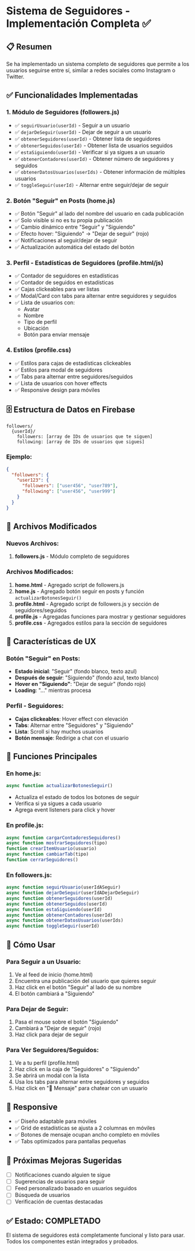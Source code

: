 # Sistema de Seguidores - Implementación Completa ✅

## 📋 Resumen

Se ha implementado un sistema completo de seguidores que permite a los usuarios seguirse entre sí, similar a redes sociales como Instagram o Twitter.

## ✅ Funcionalidades Implementadas

### 1. **Módulo de Seguidores (followers.js)**
- ✅ `seguirUsuario(userId)` - Seguir a un usuario
- ✅ `dejarDeSeguir(userId)` - Dejar de seguir a un usuario
- ✅ `obtenerSeguidores(userId)` - Obtener lista de seguidores
- ✅ `obtenerSeguidos(userId)` - Obtener lista de usuarios seguidos
- ✅ `estaSiguiendo(userId)` - Verificar si ya sigues a un usuario
- ✅ `obtenerContadores(userId)` - Obtener número de seguidores y seguidos
- ✅ `obtenerDatosUsuarios(userIds)` - Obtener información de múltiples usuarios
- ✅ `toggleSeguir(userId)` - Alternar entre seguir/dejar de seguir

### 2. **Botón "Seguir" en Posts (home.js)**
- ✅ Botón "Seguir" al lado del nombre del usuario en cada publicación
- ✅ Solo visible si no es tu propia publicación
- ✅ Cambio dinámico entre "Seguir" y "Siguiendo"
- ✅ Efecto hover: "Siguiendo" → "Dejar de seguir" (rojo)
- ✅ Notificaciones al seguir/dejar de seguir
- ✅ Actualización automática del estado del botón

### 3. **Perfil - Estadísticas de Seguidores (profile.html/js)**
- ✅ Contador de seguidores en estadísticas
- ✅ Contador de seguidos en estadísticas
- ✅ Cajas clickeables para ver listas
- ✅ Modal/Card con tabs para alternar entre seguidores y seguidos
- ✅ Lista de usuarios con:
  - Avatar
  - Nombre
  - Tipo de perfil
  - Ubicación
  - Botón para enviar mensaje

### 4. **Estilos (profile.css)**
- ✅ Estilos para cajas de estadísticas clickeables
- ✅ Estilos para modal de seguidores
- ✅ Tabs para alternar entre seguidores/seguidos
- ✅ Lista de usuarios con hover effects
- ✅ Responsive design para móviles

## 🗄️ Estructura de Datos en Firebase

```
followers/
  {userId}/
    followers: [array de IDs de usuarios que te siguen]
    following: [array de IDs de usuarios que sigues]
```

### Ejemplo:
```json
{
  "followers": {
    "user123": {
      "followers": ["user456", "user789"],
      "following": ["user456", "user999"]
    }
  }
}
```

## 📁 Archivos Modificados

### Nuevos Archivos:
1. **followers.js** - Módulo completo de seguidores

### Archivos Modificados:
1. **home.html** - Agregado script de followers.js
2. **home.js** - Agregado botón seguir en posts y función `actualizarBotonesSeguir()`
3. **profile.html** - Agregado script de followers.js y sección de seguidores/seguidos
4. **profile.js** - Agregadas funciones para mostrar y gestionar seguidores
5. **profile.css** - Agregados estilos para la sección de seguidores

## 🎨 Características de UX

### Botón "Seguir" en Posts:
- **Estado inicial**: "Seguir" (fondo blanco, texto azul)
- **Después de seguir**: "Siguiendo" (fondo azul, texto blanco)
- **Hover en "Siguiendo"**: "Dejar de seguir" (fondo rojo)
- **Loading**: "..." mientras procesa

### Perfil - Seguidores:
- **Cajas clickeables**: Hover effect con elevación
- **Tabs**: Alternar entre "Seguidores" y "Siguiendo"
- **Lista**: Scroll si hay muchos usuarios
- **Botón mensaje**: Redirige a chat con el usuario

## 🔧 Funciones Principales

### En home.js:
```javascript
async function actualizarBotonesSeguir()
```
- Actualiza el estado de todos los botones de seguir
- Verifica si ya sigues a cada usuario
- Agrega event listeners para click y hover

### En profile.js:
```javascript
async function cargarContadoresSeguidores()
async function mostrarSeguidores(tipo)
function crearItemUsuario(usuario)
async function cambiarTab(tipo)
function cerrarSeguidores()
```

### En followers.js:
```javascript
async function seguirUsuario(userIdASeguir)
async function dejarDeSeguir(userIdADejarDeSeguir)
async function obtenerSeguidores(userId)
async function obtenerSeguidos(userId)
async function estaSiguiendo(userId)
async function obtenerContadores(userId)
async function obtenerDatosUsuarios(userIds)
async function toggleSeguir(userId)
```

## 🚀 Cómo Usar

### Para Seguir a un Usuario:
1. Ve al feed de inicio (home.html)
2. Encuentra una publicación del usuario que quieres seguir
3. Haz click en el botón "Seguir" al lado de su nombre
4. El botón cambiará a "Siguiendo"

### Para Dejar de Seguir:
1. Pasa el mouse sobre el botón "Siguiendo"
2. Cambiará a "Dejar de seguir" (rojo)
3. Haz click para dejar de seguir

### Para Ver Seguidores/Seguidos:
1. Ve a tu perfil (profile.html)
2. Haz click en la caja de "Seguidores" o "Siguiendo"
3. Se abrirá un modal con la lista
4. Usa los tabs para alternar entre seguidores y seguidos
5. Haz click en "💬 Mensaje" para chatear con un usuario

## 📱 Responsive

- ✅ Diseño adaptable para móviles
- ✅ Grid de estadísticas se ajusta a 2 columnas en móviles
- ✅ Botones de mensaje ocupan ancho completo en móviles
- ✅ Tabs optimizados para pantallas pequeñas

## 🎯 Próximas Mejoras Sugeridas

- [ ] Notificaciones cuando alguien te sigue
- [ ] Sugerencias de usuarios para seguir
- [ ] Feed personalizado basado en usuarios seguidos
- [ ] Búsqueda de usuarios
- [ ] Verificación de cuentas destacadas

## ✅ Estado: COMPLETADO

El sistema de seguidores está completamente funcional y listo para usar. Todos los componentes están integrados y probados.
